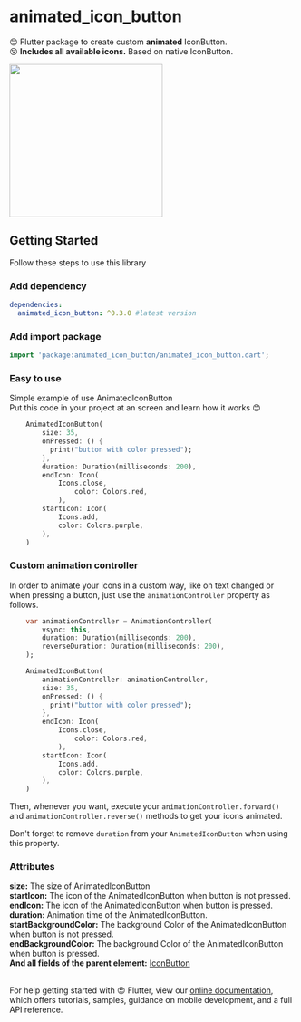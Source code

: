 # animated_icon_button

😊 Flutter package to create custom <strong>animated</strong> IconButton.</br>
😵 <strong>Includes all available icons.</strong> Based on native IconButton.

<img src="https://github.com/Frezyx/animated_icon_button/blob/master/example/rep_files/preview.gif?raw=true" width="270">

## Getting Started
Follow these steps to use this library

### Add dependency

```yaml
dependencies:
  animated_icon_button: ^0.3.0 #latest version
```

### Add import package

```dart
import 'package:animated_icon_button/animated_icon_button.dart';
```

### Easy to use
Simple example of use AnimatedIconButton<br>
Put this code in your project at an screen and learn how it works 😊

```dart
    AnimatedIconButton(
        size: 35,
        onPressed: () {
          print("button with color pressed");
        },
        duration: Duration(milliseconds: 200),
        endIcon: Icon(
            Icons.close,
                color: Colors.red,
            ),
        startIcon: Icon(
            Icons.add,
            color: Colors.purple,
        ),
    )
```

### Custom animation controller

In order to animate your icons in a custom way, like on text changed or when pressing a button, just use the ```animationController``` property as follows. </br>

```dart
    var animationController = AnimationController(
        vsync: this,
        duration: Duration(milliseconds: 200),
        reverseDuration: Duration(milliseconds: 200),
    );

    AnimatedIconButton(
        animationController: animationController,
        size: 35,
        onPressed: () {
          print("button with color pressed");
        },
        endIcon: Icon(
            Icons.close,
                color: Colors.red,
            ),
        startIcon: Icon(
            Icons.add,
            color: Colors.purple,
        ),
    )
```

Then, whenever you want, execute your ```animationController.forward()``` and ```animationController.reverse()``` methods to get your icons animated.

Don't forget to remove ```duration``` from your ```AnimatedIconButton``` when using this property.

### Attributes

<strong>size:</strong> The size of AnimatedIconButton <br>
<strong>startIcon:</strong> The icon of the AnimatedIconButton when button is not pressed.<br>
<strong>endIcon:</strong> The icon of the AnimatedIconButton when button is pressed. <br>
<strong>duration:</strong> Animation time of the AnimatedIconButton. <br>
<strong>startBackgroundColor:</strong> The background Color of the AnimatedIconButton when button is not pressed. <br>
<strong>endBackgroundColor:</strong> The background Color of the AnimatedIconButton when button is pressed. <br>
<strong>And all fields of the parent element:</strong> <a href="https://api.flutter.dev/flutter/material/IconButton-class.html">IconButton</a>
<br><br>

For help getting started with 😍 Flutter, view our 
[online documentation](https://flutter.dev/docs), which offers tutorials, 
samples, guidance on mobile development, and a full API reference.

